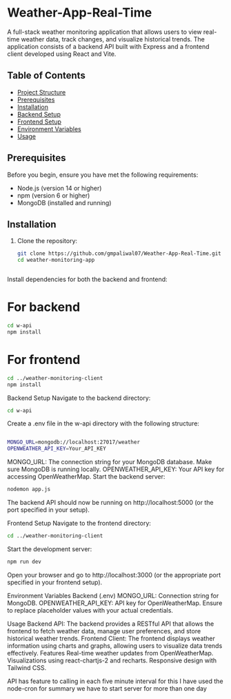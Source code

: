# Weather-App-Real-Time
A full-stack weather monitoring application that allows users to view real-time weather data, track changes, and visualize historical trends. The application consists of a backend API built with Express and a frontend client developed using React and Vite.

## Table of Contents

- [Project Structure](#project-structure)
- [Prerequisites](#prerequisites)
- [Installation](#installation)
- [Backend Setup](#backend-setup)
- [Frontend Setup](#frontend-setup)
- [Environment Variables](#environment-variables)
- [Usage](#usage)
## Prerequisites

Before you begin, ensure you have met the following requirements:

- Node.js (version 14 or higher)
- npm (version 6 or higher)
- MongoDB (installed and running)

## Installation

1. Clone the repository:

   ```bash
   git clone https://github.com/gmpaliwal07/Weather-App-Real-Time.git
   cd weather-monitoring-app



Install dependencies for both the backend and frontend:
# For backend

```bash
cd w-api
npm install

```
# For frontend
```bash
cd ../weather-monitoring-client
npm install
```

Backend Setup
Navigate to the backend directory:

```bash
cd w-api
```
Create a .env file in the w-api directory with the following structure:

```bash

MONGO_URL=mongodb://localhost:27017/weather
OPENWEATHER_API_KEY=Your_API_KEY
```
MONGO_URL: The connection string for your MongoDB database. Make sure MongoDB is running locally.
OPENWEATHER_API_KEY: Your API key for accessing OpenWeatherMap.
Start the backend server:

```bash
nodemon app.js
```
The backend API should now be running on http://localhost:5000 (or the port specified in your setup).

Frontend Setup
Navigate to the frontend directory:
```bash
cd ../weather-monitoring-client
```
Start the development server:
```bash
npm run dev
```
Open your browser and go to http://localhost:3000 (or the appropriate port specified in your frontend setup).

Environment Variables
Backend (.env)
MONGO_URL: Connection string for MongoDB.
OPENWEATHER_API_KEY: API key for OpenWeatherMap.
Ensure to replace placeholder values with your actual credentials.

Usage
Backend API: The backend provides a RESTful API that allows the frontend to fetch weather data, manage user preferences, and store historical weather trends.
Frontend Client: The frontend displays weather information using charts and graphs, allowing users to visualize data trends effectively.
Features
Real-time weather updates from OpenWeatherMap.
Visualizations using react-chartjs-2 and recharts.
Responsive design with Tailwind CSS.



API has feature to calling in each five minute interval for this I have used the node-cron
for summary we have to start server for more than one day
